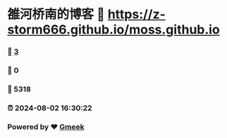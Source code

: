 # 雒河桥南的博客 :link: https://z-storm666.github.io/moss.github.io 
### :page_facing_up: [3](https://z-storm666.github.io/moss.github.io/tag.html) 
### :speech_balloon: 0 
### :hibiscus: 5318 
### :alarm_clock: 2024-08-02 16:30:22 
### Powered by :heart: [Gmeek](https://github.com/Meekdai/Gmeek)
